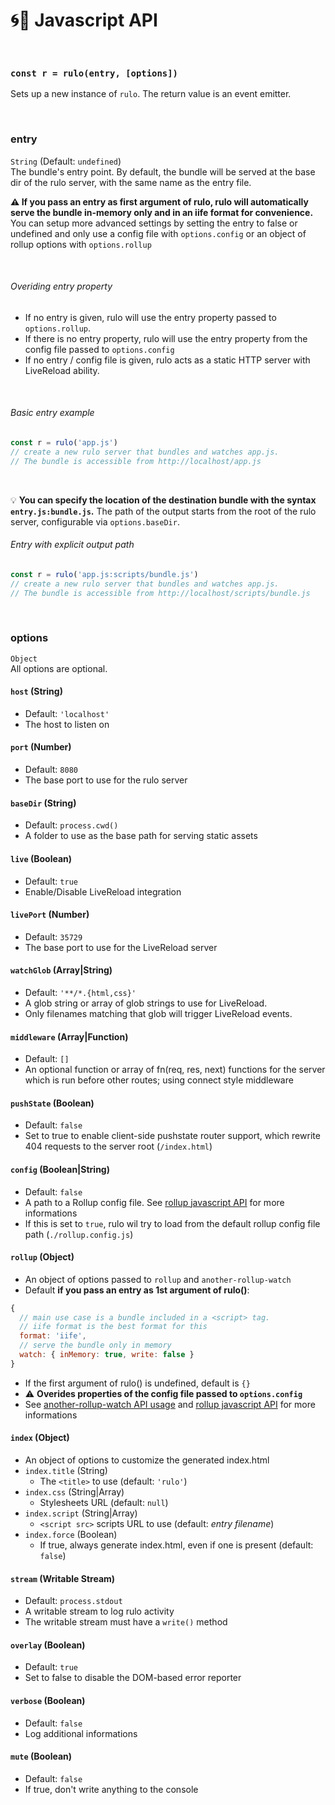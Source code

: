 # :cyclone::wrench: Javascript API

<br>

### `const r = rulo(entry, [options])`
Sets up a new instance of `rulo`.
The return value is an event emitter.

<br>

### entry
`String` (Default: `undefined`)
<br>
The bundle's entry point. By default, the bundle will be served at the base dir of the rulo server, with the same name as the entry file.<br>

__:warning: If you pass an entry as first argument of rulo, rulo will automatically serve the bundle in-memory only and in an iife format for convenience.__ You can setup more advanced settings by setting the entry to false or undefined and only use a config file with `options.config` or an object of rollup options with `options.rollup`

<br>

###### Overiding entry property

* If no entry is given, rulo will use the entry property passed to `options.rollup`.
* If there is no entry property, rulo will use the entry property from the config file passed to `options.config`
* If no entry / config file is given, rulo acts as a static HTTP server with LiveReload ability.

<br>

###### Basic entry example
```javascript
const r = rulo('app.js')
// create a new rulo server that bundles and watches app.js.
// The bundle is accessible from http://localhost/app.js
```

<br>

:bulb: __You can specify the location of the destination bundle with the syntax `entry.js:bundle.js`.__
The path of the output starts from the root of the rulo server, configurable via `options.baseDir`.

###### Entry with explicit output path

```javascript
const r = rulo('app.js:scripts/bundle.js')
// create a new rulo server that bundles and watches app.js.
// The bundle is accessible from http://localhost/scripts/bundle.js
```

<br>

### options
`Object`
<br>
All options are optional.

#### `host` (String)
* Default: `'localhost'`
* The host to listen on

#### `port` (Number)
* Default: `8080`
* The base port to use for the rulo server

#### `baseDir` (String)
* Default: `process.cwd()`
* A folder to use as the base path for serving static assets

#### `live` (Boolean)
* Default: `true`
* Enable/Disable LiveReload integration

#### `livePort` (Number)
* Default: `35729`
* The base port to use for the LiveReload server

#### `watchGlob` (Array|String)
* Default: `'**/*.{html,css}'`
* A glob string or array of glob strings to use for LiveReload.
* Only filenames matching that glob will trigger LiveReload events.

#### `middleware` (Array|Function)
* Default: `[]`
* An optional function or array of fn(req, res, next) functions for the server which is run before other routes; using connect style middleware

#### `pushState` (Boolean)
* Default: `false`
* Set to true to enable client-side pushstate router support, which rewrite 404 requests to the server root (`/index.html`)

#### `config` (Boolean|String)
* Default: `false`
* A path to a Rollup config file. See [rollup javascript API](https://github.com/rollup/rollup/wiki/JavaScript-API#rolluprollup-options-) for more informations
* If this is set to `true`, rulo wil try to load from the default rollup config file path (`./rollup.config.js`)

#### `rollup` (Object)
* An object of options passed to `rollup` and `another-rollup-watch`
* Default __if you pass an entry as 1st argument of rulo()__:
```javascript
{
  // main use case is a bundle included in a <script> tag.
  // iife format is the best format for this
  format: 'iife',
  // serve the bundle only in memory
  watch: { inMemory: true, write: false }
}
```
* If the first argument of rulo() is undefined, default is `{}`
* :warning: __Overides properties of the config file passed to `options.config`__
* See [another-rollup-watch API usage](https://github.com/pqml/another-rollup-watch#api-usage) and [rollup javascript API](https://github.com/rollup/rollup/wiki/JavaScript-API#rolluprollup-options-) for more informations

#### `index` (Object)
* An object of options to customize the generated index.html
* `index.title` (String)
    * The `<title>` to use (default: `'rulo'`)
* `index.css` (String|Array)
    * Stylesheets URL (default: `null`)
* `index.script` (String|Array)
    * `<script src>` scripts URL to use (default: _entry filename_)
* `index.force` (Boolean)
    * If true, always generate index.html, even if one is present (default: `false`)

#### `stream` (Writable Stream)
* Default: `process.stdout`
* A writable stream to log rulo activity
* The writable stream must have a `write()` method

#### `overlay` (Boolean)
* Default: `true`
* Set to false to disable the DOM-based error reporter

#### `verbose` (Boolean)
* Default: `false`
* Log additional informations

#### `mute` (Boolean)
* Default: `false`
* If true, don't write anything to the console